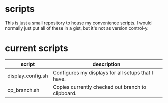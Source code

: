 # scripts

This is just a small repository to house my convenience scripts.
I would normally just put all of these in a gist, but it's not as
version control-y.

# current scripts

script | description
-- | --
display_config.sh | Configures my displays for all setups that I have.
cp_branch.sh | Copies currently checked out branch to clipboard.

